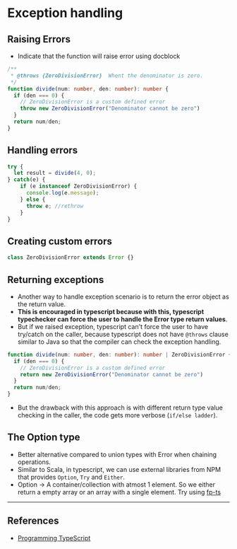# Exception handling

## Raising Errors

- Indicate that the function will raise error using docblock

```Typescript
/**
 * @throws {ZeroDivisionError}  Whent the denominator is zero.
 */
function divide(num: number, den: number): number {
  if (den === 0) {
    // ZeroDivisionError is a custom defined error
    throw new ZeroDivisionError("Denominator cannot be zero")
  }
  return num/den;
}
```

## Handling errors

```Typescript
try {
  let result = divide(4, 0);
} catch(e) {
    if (e instanceof ZeroDivisionError) {
      console.log(e.message);
    } else {
      throw e; //rethrow
    }
}
```

## Creating custom errors

```Typescript
class ZeroDivisionError extends Error {}
```

## Returning exceptions

- Another way to handle exception scenario is to return the error object as the return value.
- **This is encouraged in typescript because with this, typescript typechecker can force the user to handle the Error type return values**.
- But if we raised exception, typescript can't force the user to have try/catch on the caller, because typescript does not have `@throws` clause similar to Java so that the compiler can check the exception handling.

```Typescript
function divide(num: number, den: number): number | ZeroDivisionError {
  if (den === 0) {
    // ZeroDivisionError is a custom defined error
    return new ZeroDivisionError("Denominator cannot be zero")
  }
  return num/den;
}
```

- But the drawback with this approach is with different return type value checking in the caller, the code gets more verbose (`if/else ladder`).

## The Option type

- Better alternative compared to union types with Error when chaining operations.
- Similar to Scala, in typescript, we can use external libraries from NPM that provides `Option`, `Try` and `Either`.
- Option -> A container/collection with atmost 1 element. So we either return a empty array or an array with a single element. Try using [fp-ts](https://github.com/gcanti/fp-ts)

---

## References

- [Programming TypeScript](https://www.oreilly.com/library/view/programming-typescript/9781492037644/)
